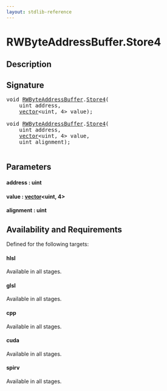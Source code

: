 ```yaml
---
layout: stdlib-reference
---
```


# RWByteAddressBuffer\.Store4

## Description





## Signature 

<pre>
<span class="code_keyword">void</span> <a href="/stdlib-reference/types/RWByteAddressBuffer/index" class="code_type">RWByteAddressBuffer</a>.<a href="/stdlib-reference/types/RWByteAddressBuffer/Store4">Store4</a>(
    <span class="code_keyword">uint</span> <span class='code_param'>address</span>,
    <a href="/stdlib-reference/types/vector/index" class="code_type">vector</a>&lt;<span class="code_keyword">uint</span>, 4&gt; <span class='code_param'>value</span>);

<span class="code_keyword">void</span> <a href="/stdlib-reference/types/RWByteAddressBuffer/index" class="code_type">RWByteAddressBuffer</a>.<a href="/stdlib-reference/types/RWByteAddressBuffer/Store4">Store4</a>(
    <span class="code_keyword">uint</span> <span class='code_param'>address</span>,
    <a href="/stdlib-reference/types/vector/index" class="code_type">vector</a>&lt;<span class="code_keyword">uint</span>, 4&gt; <span class='code_param'>value</span>,
    <span class="code_keyword">uint</span> <span class='code_param'>alignment</span>);

</pre>

## Parameters

#### address  : uint
#### value  : [vector](/stdlib-reference/types/vector/index)\<uint, 4\>
#### alignment  : uint

## Availability and Requirements

Defined for the following targets:

#### hlsl
Available in all stages.

#### glsl
Available in all stages.

#### cpp
Available in all stages.

#### cuda
Available in all stages.

#### spirv
Available in all stages.



